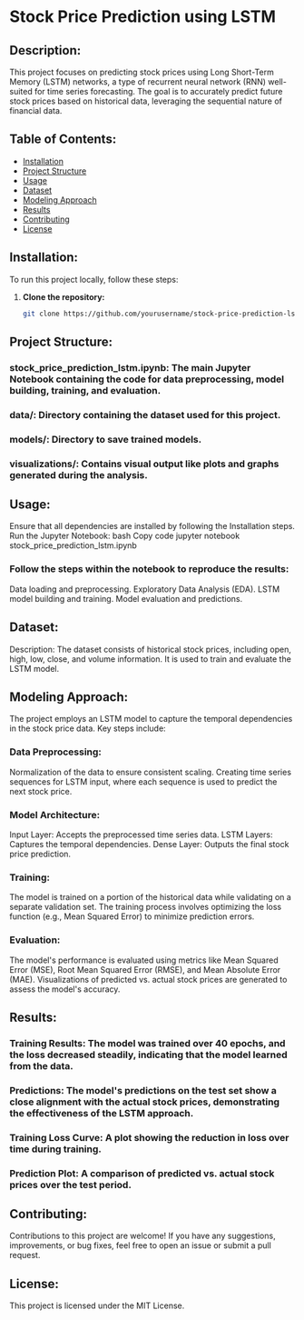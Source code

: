 # Stock Price Prediction using LSTM


## Description:


This project focuses on predicting stock prices using Long Short-Term Memory (LSTM) networks, a type of recurrent neural network (RNN) well-suited for time series forecasting. The goal is to accurately predict future stock prices based on historical data, leveraging the sequential nature of financial data.



## Table of Contents:

- [Installation](#installation)
- [Project Structure](#project-structure)
- [Usage](#usage)
- [Dataset](#dataset)
- [Modeling Approach](#modeling-approach)
- [Results](#results)
- [Contributing](#contributing)
- [License](#license)



## Installation:


To run this project locally, follow these steps:

1. **Clone the repository:**
   ```bash
   git clone https://github.com/yourusername/stock-price-prediction-lstm.git
## Project Structure:

### stock_price_prediction_lstm.ipynb: The main Jupyter Notebook containing the code for data preprocessing, model building, training, and evaluation.
### data/: Directory containing the dataset used for this project.
### models/: Directory to save trained models.
### visualizations/: Contains visual output like plots and graphs generated during the analysis.

## Usage:
Ensure that all dependencies are installed by following the Installation steps.
Run the Jupyter Notebook:
bash
Copy code
jupyter notebook stock_price_prediction_lstm.ipynb
### Follow the steps within the notebook to reproduce the results:
Data loading and preprocessing.
Exploratory Data Analysis (EDA).
LSTM model building and training.
Model evaluation and predictions.
## Dataset:
Description: The dataset consists of historical stock prices, including open, high, low, close, and volume information. 
It is used to train and evaluate the LSTM model.

## Modeling Approach:
The project employs an LSTM model to capture the temporal dependencies in the stock price data. Key steps include:

### Data Preprocessing:
Normalization of the data to ensure consistent scaling.
Creating time series sequences for LSTM input, where each sequence is used to predict the next stock price.

### Model Architecture:

Input Layer: Accepts the preprocessed time series data.
LSTM Layers: Captures the temporal dependencies.
Dense Layer: Outputs the final stock price prediction.

### Training:

The model is trained on a portion of the historical data while validating on a separate validation set.
The training process involves optimizing the loss function (e.g., Mean Squared Error) to minimize prediction errors.
### Evaluation:

The model's performance is evaluated using metrics like Mean Squared Error (MSE), Root Mean Squared Error (RMSE), and Mean Absolute Error (MAE).
Visualizations of predicted vs. actual stock prices are generated to assess the model's accuracy.
## Results:
### Training Results: The model was trained over 40 epochs, and the loss decreased steadily, indicating that the model learned from the data.
### Predictions: The model's predictions on the test set show a close alignment with the actual stock prices, demonstrating the effectiveness of the LSTM approach.
### Training Loss Curve: A plot showing the reduction in loss over time during training.
### Prediction Plot: A comparison of predicted vs. actual stock prices over the test period.
## Contributing:
Contributions to this project are welcome! If you have any suggestions, improvements, or bug fixes, feel free to open an issue or submit a pull request.

## License:
This project is licensed under the MIT License.

